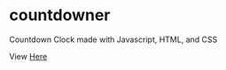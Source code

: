 # countdowner
Countdown Clock made with Javascript, HTML, and CSS

View [Here](https://odioman.github.io/countdowner/)
